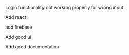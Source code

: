 Login functionality not working properly for wrong input

Add react

add firebase

Add good ui

Add good documentation
